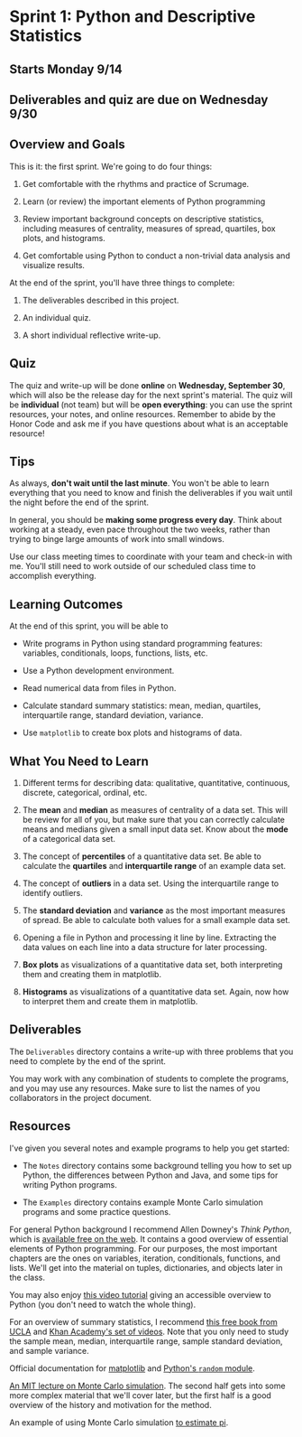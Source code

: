 
# Sprint 1: Python and Descriptive Statistics

## Starts Monday 9/14
## Deliverables and quiz are due on Wednesday 9/30

## Overview and Goals

This is it: the first sprint. We're going to do four things:

1. Get comfortable with the rhythms and practice of Scrumage.

2. Learn (or review) the important elements of Python programming

3. Review important background concepts on descriptive statistics, including measures of centrality, measures of spread,
quartiles, box plots, and histograms.

4. Get comfortable using Python to conduct a non-trivial data analysis and visualize results.

At the end of the sprint, you'll have three things to complete:

1. The deliverables described in this project.

2. An individual quiz.

3. A short individual reflective write-up.

## Quiz

The quiz and write-up will be done **online** on **Wednesday, September 30**, which will also be the release day for the next sprint's material. The quiz will be 
**individual** (not team) but will be **open everything**: you can use the sprint resources, your notes, and online resources. Remember to abide by the Honor Code 
and ask me if you have questions about what is an acceptable resource!

## Tips

As always, **don't wait until the last minute**. You won't be able to learn everything that you need to know and finish the deliverables if you wait until the night before the end of the sprint.

In general, you should be **making some progress every day**. Think about working at a steady, even pace throughout the two weeks, rather than trying to binge large amounts of work into small windows.

Use our class meeting times to coordinate with your team and check-in with me. You'll still need to work outside of our scheduled class time to accomplish everything.

## Learning Outcomes

At the end of this sprint, you will be able to

- Write programs in Python using standard programming features: variables, conditionals, loops, functions, lists, etc.

- Use a Python development environment.

- Read numerical data from files in Python.

- Calculate standard summary statistics: mean, median, quartiles, interquartile range, standard deviation, variance.

- Use `matplotlib` to create box plots and histograms of data.

## What You Need to Learn

1. Different terms for describing data: qualitative, quantitative, continuous, discrete, categorical, ordinal, etc.

2. The **mean** and **median** as measures of centrality of a data set. This will be review for all of you, but make sure that you can correctly calculate means and medians
given a small input data set. Know about the **mode** of a categorical data set.

3. The concept of **percentiles** of a quantitative data set. Be able to calculate the **quartiles** and **interquartile range** of an example data set.

4. The concept of **outliers** in a data set. Using the interquartile range to identify outliers.

5. The **standard deviation** and **variance** as the most important measures of spread. Be able to calculate both values for a small example data set.

6. Opening a file in Python and processing it line by line. Extracting the data values on each line into a data structure for later processing.

7. **Box plots** as visualizations of a quantitative data set, both interpreting them and creating them in matplotlib.

8. **Histograms** as visualizations of a quantitative data set. Again, now how to interpret them and create them in matplotlib.


## Deliverables

The `Deliverables` directory contains a write-up with three problems that you need to complete by the end of the sprint.

You may work with any combination of students to complete the programs, and you may use any resources. Make sure to list the names of you collaborators in the project document.


## Resources

I've given you several notes and example programs to help you get started:

- The `Notes` directory contains some background telling you how to set up Python, the differences between Python and Java, and some tips for writing Python programs.

- The `Examples` directory contains example Monte Carlo simulation programs and some practice questions.

For general Python background I recommend Allen Downey's *Think Python*, which is [available free on the web](https://greenteapress.com/wp/think-python/). It contains a good overview of essential elements of Python programming. For our purposes, the most important chapters are the ones on variables, iteration, conditionals, functions, and lists. We'll get into the material on tuples, dictionaries, and objects later in the class.

You may also enjoy [this video tutorial](https://www.youtube.com/watch?v=_uQrJ0TkZlc) giving an accessible overview to Python (you don't need to watch the whole thing).

For an overview of summary statistics, I recommend [this free book from UCLA](http://wiki.stat.ucla.edu/socr/index.php/EBook) and [Khan Academy's set of videos](https://www.khanacademy.org/math/statistics-probability/summarizing-quantitative-data). Note that you only need to study the sample mean, median, interquartile range, sample standard deviation, and sample variance.

Official documentation for [matplotlib](https://matplotlib.org/) and [Python's `random` module](https://docs.python.org/3/library/random.html).

[An MIT lecture on Monte Carlo simulation](https://www.youtube.com/watch?v=OgO1gpXSUzU). The second half gets into some more complex material that we'll cover later, but the first half is a good overview of the history and motivation for the method.

An example of using Monte Carlo simulation [to estimate pi](https://academo.org/demos/estimating-pi-monte-carlo/).
